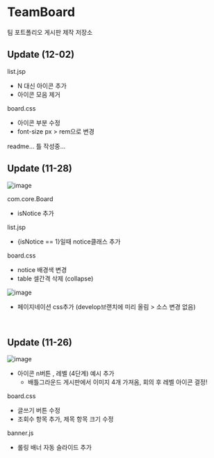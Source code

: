 # TeamBoard
팀 포트폴리오 게시판 제작 저장소

## Update (12-02)
list.jsp
 - N 대신 아이콘 추가
 - 아이콘 모음 제거
 
board.css
 - 아이콘 부분 수정
 - font-size px > rem으로 변경

 readme... 틀 작성중...
 
 
## Update (11-28)
![image](https://user-images.githubusercontent.com/84768566/143769221-d78d71d1-c957-4da2-bfcc-b36e4c8fe8a2.png)

com.core.Board
 - isNotice 추가

list.jsp
 - {isNotice == 1}일때 notice클래스 추가

board.css
 - notice 배경색 변경
 - table 셀간격 삭제 (collapse)

![image](https://user-images.githubusercontent.com/84768566/143769224-cb1eb819-f49f-47bc-82c0-7e85ced2b981.png)

 - 페이지네이션 css추가 (develop브랜치에 미리 올림 > 소스 변경 없음)

<br>

## Update (11-26)
![image](https://user-images.githubusercontent.com/84768566/143518451-49211f9d-3d11-47e9-b41e-3a8b0904f86d.png)

- 아이콘 n버튼 , 레벨 (4단계) 예시 추가
  * 배틀그라운드 게시판에서 이미지 4개 가져옴, 회의 후 레벨 아이콘 결정!


board.css
- 글쓰기 버튼 수정
- 조회수 항목 추가, 제목 항목 크기 수정

banner.js
- 롤링 배너 자동 슬라이드 추가

